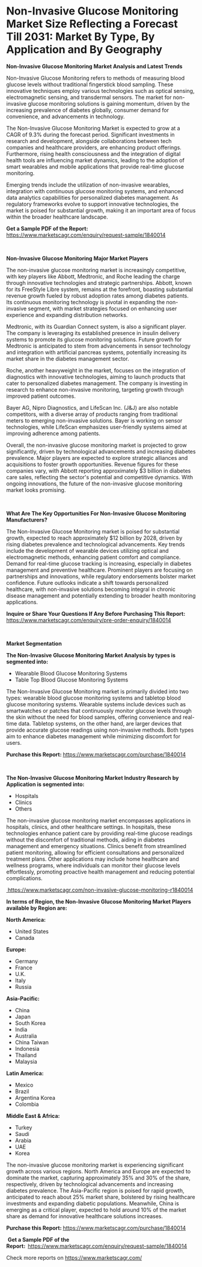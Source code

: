 <p><h1>Non-Invasive Glucose Monitoring Market Size Reflecting a Forecast Till 2031: Market By Type, By Application and By Geography</h1></p><p><strong>Non-Invasive Glucose Monitoring Market Analysis and Latest Trends</strong></p>
<p><p>Non-Invasive Glucose Monitoring refers to methods of measuring blood glucose levels without traditional fingerstick blood sampling. These innovative techniques employ various technologies such as optical sensing, electromagnetic sensing, and transdermal sensors. The market for non-invasive glucose monitoring solutions is gaining momentum, driven by the increasing prevalence of diabetes globally, consumer demand for convenience, and advancements in technology.</p><p>The Non-Invasive Glucose Monitoring Market is expected to grow at a CAGR of 9.3% during the forecast period. Significant investments in research and development, alongside collaborations between tech companies and healthcare providers, are enhancing product offerings. Furthermore, rising health consciousness and the integration of digital health tools are influencing market dynamics, leading to the adoption of smart wearables and mobile applications that provide real-time glucose monitoring.</p><p>Emerging trends include the utilization of non-invasive wearables, integration with continuous glucose monitoring systems, and enhanced data analytics capabilities for personalized diabetes management. As regulatory frameworks evolve to support innovative technologies, the market is poised for substantial growth, making it an important area of focus within the broader healthcare landscape.</p></p>
<p><strong>Get a Sample PDF of the Report:&nbsp;</strong> <a href="https://www.marketscagr.com/enquiry/request-sample/1840014?utm_campaign=1905&utm_medium=2&utm_source=Github&utm_content=ia&utm_term=31122024&utm_id=non-invasive-glucose-monitoring">https://www.marketscagr.com/enquiry/request-sample/1840014</a></p>
<p>&nbsp;</p>
<p><strong>Non-Invasive Glucose Monitoring Major Market Players</strong></p>
<p><p>The non-invasive glucose monitoring market is increasingly competitive, with key players like Abbott, Medtronic, and Roche leading the charge through innovative technologies and strategic partnerships. Abbott, known for its FreeStyle Libre system, remains at the forefront, boasting substantial revenue growth fueled by robust adoption rates among diabetes patients. Its continuous monitoring technology is pivotal in expanding the non-invasive segment, with market strategies focused on enhancing user experience and expanding distribution networks.</p><p>Medtronic, with its Guardian Connect system, is also a significant player. The company is leveraging its established presence in insulin delivery systems to promote its glucose monitoring solutions. Future growth for Medtronic is anticipated to stem from advancements in sensor technology and integration with artificial pancreas systems, potentially increasing its market share in the diabetes management sector.</p><p>Roche, another heavyweight in the market, focuses on the integration of diagnostics with innovative technologies, aiming to launch products that cater to personalized diabetes management. The company is investing in research to enhance non-invasive monitoring, targeting growth through improved patient outcomes.</p><p>Bayer AG, Nipro Diagnostics, and LifeScan Inc. (J&J) are also notable competitors, with a diverse array of products ranging from traditional meters to emerging non-invasive solutions. Bayer is working on sensor technologies, while LifeScan emphasizes user-friendly systems aimed at improving adherence among patients.</p><p>Overall, the non-invasive glucose monitoring market is projected to grow significantly, driven by technological advancements and increasing diabetes prevalence. Major players are expected to explore strategic alliances and acquisitions to foster growth opportunities. Revenue figures for these companies vary, with Abbott reporting approximately $3 billion in diabetes care sales, reflecting the sector's potential and competitive dynamics. With ongoing innovations, the future of the non-invasive glucose monitoring market looks promising.</p></p>
<p>&nbsp;</p>
<p><strong>What Are The Key Opportunities For Non-Invasive Glucose Monitoring Manufacturers?</strong></p>
<p><p>The Non-Invasive Glucose Monitoring market is poised for substantial growth, expected to reach approximately $12 billion by 2028, driven by rising diabetes prevalence and technological advancements. Key trends include the development of wearable devices utilizing optical and electromagnetic methods, enhancing patient comfort and compliance. Demand for real-time glucose tracking is increasing, especially in diabetes management and preventive healthcare. Prominent players are focusing on partnerships and innovations, while regulatory endorsements bolster market confidence. Future outlooks indicate a shift towards personalized healthcare, with non-invasive solutions becoming integral in chronic disease management and potentially extending to broader health monitoring applications.</p></p>
<p><strong>Inquire or Share Your Questions If Any Before Purchasing This Report:</strong> <a href="https://www.marketscagr.com/enquiry/pre-order-enquiry/1840014?utm_campaign=1905&utm_medium=2&utm_source=Github&utm_content=ia&utm_term=31122024&utm_id=non-invasive-glucose-monitoring">https://www.marketscagr.com/enquiry/pre-order-enquiry/1840014</a></p>
<p>&nbsp;</p>
<p><strong>Market Segmentation</strong></p>
<p><strong>The Non-Invasive Glucose Monitoring Market Analysis by types is segmented into:</strong></p>
<p><ul><li>Wearable Blood Glucose Monitoring Systems</li><li>Table Top Blood Glucose Monitoring Systems</li></ul></p>
<p><p>The Non-Invasive Glucose Monitoring market is primarily divided into two types: wearable blood glucose monitoring systems and tabletop blood glucose monitoring systems. Wearable systems include devices such as smartwatches or patches that continuously monitor glucose levels through the skin without the need for blood samples, offering convenience and real-time data. Tabletop systems, on the other hand, are larger devices that provide accurate glucose readings using non-invasive methods. Both types aim to enhance diabetes management while minimizing discomfort for users.</p></p>
<p><strong>Purchase this Report:&nbsp;</strong><a href="https://www.marketscagr.com/purchase/1840014?utm_campaign=1905&utm_medium=2&utm_source=Github&utm_content=ia&utm_term=31122024&utm_id=non-invasive-glucose-monitoring">https://www.marketscagr.com/purchase/1840014</a></p>
<p>&nbsp;</p>
<p><strong>The Non-Invasive Glucose Monitoring Market Industry Research by Application is segmented into:</strong></p>
<p><ul><li>Hospitals</li><li>Clinics</li><li>Others</li></ul></p>
<p><p>The non-invasive glucose monitoring market encompasses applications in hospitals, clinics, and other healthcare settings. In hospitals, these technologies enhance patient care by providing real-time glucose readings without the discomfort of traditional methods, aiding in diabetes management and emergency situations. Clinics benefit from streamlined patient monitoring, allowing for efficient consultations and personalized treatment plans. Other applications may include home healthcare and wellness programs, where individuals can monitor their glucose levels effortlessly, promoting proactive health management and reducing potential complications.</p></p>
<p><a href="https://www.marketscagr.com/non-invasive-glucose-monitoring-r1840014?utm_campaign=1905&utm_medium=2&utm_source=Github&utm_content=ia&utm_term=31122024&utm_id=non-invasive-glucose-monitoring">&nbsp;https://www.marketscagr.com/non-invasive-glucose-monitoring-r1840014</a></p>
<p><strong>In terms of Region, the Non-Invasive Glucose Monitoring Market Players available by Region are:</strong></p>
<p>
    <p> <strong> North America: </strong>
        <ul>
            <li>United States</li>
            <li>Canada</li>
        </ul>
        </p> 
    <p> <strong> Europe: </strong>
        <ul>
            <li>Germany</li>
            <li>France</li>
            <li>U.K.</li>
            <li>Italy</li>
            <li>Russia</li>
        </ul>
        </p> 
    <p> <strong> Asia-Pacific: </strong>
        <ul>
            <li>China</li>
            <li>Japan</li>
            <li>South Korea</li>
            <li>India</li>
            <li>Australia</li>
            <li>China Taiwan</li>
            <li>Indonesia</li>
            <li>Thailand</li>
            <li>Malaysia</li>
        </ul>
        </p> 
    <p> <strong> Latin America: </strong>
        <ul>
            <li>Mexico</li>
            <li>Brazil</li>
            <li>Argentina Korea</li>
            <li>Colombia</li>
        </ul>
        </p> 
    <p> <strong> Middle East & Africa: </strong>
        <ul>
            <li>Turkey</li>
            <li>Saudi</li>
            <li>Arabia</li>
            <li>UAE</li>
            <li>Korea</li>
        </ul>
    </p>
    </p>
<p><p>The non-invasive glucose monitoring market is experiencing significant growth across various regions. North America and Europe are expected to dominate the market, capturing approximately 35% and 30% of the share, respectively, driven by technological advancements and increasing diabetes prevalence. The Asia-Pacific region is poised for rapid growth, anticipated to reach about 25% market share, bolstered by rising healthcare investments and expanding diabetic populations. Meanwhile, China is emerging as a critical player, expected to hold around 10% of the market share as demand for innovative healthcare solutions increases.</p></p>
<p><strong>Purchase this Report: </strong><a href="https://www.marketscagr.com/purchase/1840014?utm_campaign=1905&utm_medium=2&utm_source=Github&utm_content=ia&utm_term=31122024&utm_id=non-invasive-glucose-monitoring">https://www.marketscagr.com/purchase/1840014</a></p>
<p>&nbsp;<strong>Get a Sample PDF of the Report:&nbsp;&nbsp;</strong><a href="https://www.marketscagr.com/enquiry/request-sample/1840014?utm_campaign=1905&utm_medium=2&utm_source=Github&utm_content=ia&utm_term=31122024&utm_id=non-invasive-glucose-monitoring">https://www.marketscagr.com/enquiry/request-sample/1840014</a></p>
<p><strong></strong></p>
<p>Check more reports on <a href="https://www.marketscagr.com/?utm_campaign=1905&utm_medium=2&utm_source=Github&utm_content=ia&utm_term=31122024&utm_id=non-invasive-glucose-monitoring">https://www.marketscagr.com/</a></p>
